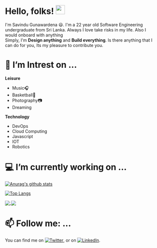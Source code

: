 <!--
[![Header]( "Header")](https://some-url.dev/)
-->
# Hello, folks! <img src="https://github.com/savindug/Savindug/blob/main/wave.gif" width="30px">


I'm Savindu Gunawardena 😃. I'm a 22 year old Software Engineering undergraduate from Sri Lanka. Always I love take risks in my life. Also I would onboard with anything  
Simply, I'm **Design anything** and **Build everything**. 
Is there anything that I can do for you, Its my pleasure to contribute you.

# 🔭 I’m Intrest on ...

**Leisure**
- Music🎧
- Basketball🏀
- Photography📷
- Dreaming

**Technology**
- DevOps
- Cloud Computing
- Javascript
- IOT
- Robotics
    
# 💻 I’m currently working on ...
[![Anurag's github stats](https://github-readme-stats.vercel.app/api?username=savindug&count_private=true&show_icons=true&theme=vue-dark)](https://github.com/savindug)

[![Top Langs](https://github-readme-stats.vercel.app/api/top-langs/?username=savindug&langs_count=8&layout=compact)](https://github.com/anuraghazra/github-readme-stats)

<a href="https://github.com/anuraghazra/github-readme-stats">
  <img align="center" src="https://github-readme-stats.vercel.app/api/pin/?username=savindug&repo=AMS_Service&theme=dark" />
</a>
<a href="https://github.com/anuraghazra/convoychat">
  <img align="center" src="https://github-readme-stats.vercel.app/api/pin/?username=savindug&repo=Spring-boot_POS-Service&theme=tokyonight" />
</a>

# 📫 Follow me: ...
You can find me on [![Twitter][1.2]][1], or on [![LinkedIn][2.2]][2].

<!-- Icons -->

[1.2]: http://i.imgur.com/wWzX9uB.png (twitter icon without padding)
[2.2]: https://github.com/savindug/Savindug/blob/main/linkedin-3-16.png (LinkedIn icon without padding)

<!-- Links to your social media accounts -->

[1]: #
[2]: https://www.linkedin.com/in/savindu-bashitha-456575175/

<!--savindug
- 🌱 I’m currently learning ...
- 👯 I’m looking to collaborate on ...
- 🤔 I’m looking for help with ...
- 💬 Ask me about ...
- 😄 Pronouns: ...
- ⚡ Fun fact: ...
-->


